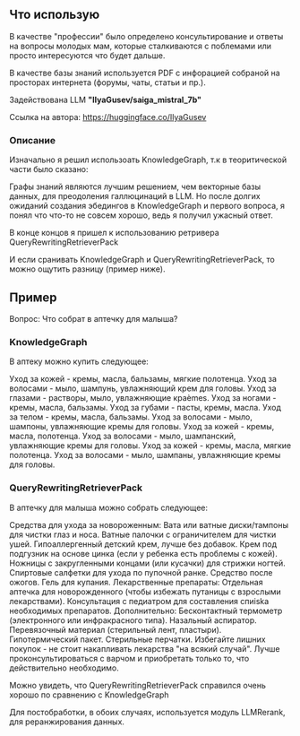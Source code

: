 Что использую
---
В качестве "профессии" было определено консультирование и ответы на вопросы молодых мам, которые сталкиваются с поблемами или просто интересуются что будет дальше.

В качестве базы знаний используется PDF с инфорацией собраной на просторах интернета (форумы, чаты, статьи и пр.).

Задействована LLM **"IlyaGusev/saiga_mistral_7b"**

Ссылка на автора: https://huggingface.co/IlyaGusev


### Описание
Изначально я решил использоать KnowledgeGraph, т.к в теоритической части было сказано:

Графы знаний являются лучшим решением, чем векторные базы данных, для преодоления галлюцинаций в LLM.
Но после долгих ожиданий создания эбедингов в KnowledgeGraph и первого вопроса, я понял что что-то не совсем хорошо, ведь я получил ужасный ответ.

В конце концов я пришел к использованию ретривера QueryRewritingRetrieverPack

И если сранивать KnowledgeGraph и QueryRewritingRetrieverPack, то можно ощутить разницу (пример ниже).

Пример
---
Вопрос: Что собрат в аптечку для малыша?

### KnowledgeGraph

В аптеку можно купить следующее:

Уход за кожей - кремы, масла, бальзамы, мягкие полотенца.
Уход за волосами - мыло, шампунь, увлажняющий крем для головы.
Уход за глазами - растворы, мыло, увлажняющие краèmes.
Уход за ногами - кремы, масла, бальзамы.
Уход за губами - пасты, кремы, масла.
Уход за телом - кремы, масла, бальзамы.
Уход за волосами - мыло, шампоны, увлажняющие кремы для головы.
Уход за кожей - кремы, масла, полотенца.
Уход за волосами - мыло, шампанский, увлажняющие кремы для головы.
Уход за кожей - кремы, масла, мягкие полотенца.
Уход за волосами - мыло, шампаны, увлажняющие кремы для головы.

### QueryRewritingRetrieverPack

В аптечку для малыша можно собрать следующее:

Средства для ухода за новороженным:
Вата или ватные диски/тампоны для чистки глаз и носа.
Ватные палочки с ограничителем для чистки ушей.
Гипоаллергенный детский крем, лучше без добавок.
Крем под подгузник на основе цинка (если у ребенка есть проблемы с кожей).
Ножницы с закругленными концами (или кусачки) для стрижки ногтей.
Спиртовые салфетки для ухода по пупочной ранке.
Средство после ожогов.
Гель для купания.
Лекарственные препараты:
Отдельная аптечка для новорожденного (чтобы избежать путаницы с взрослыми лекарствами).
Консультация с педиатром для составления спиiska необходимых препаратов.
Дополнительно:
Бесконтактный термометр (электронного или инфракрасного типа).
Назальный аспиратор.
Перевязочный материал (стерильный лент, пластыри).
Гипотермический пакет.
Стерильные перчатки.
Избегайте лишних покупок - не стоит накапливать лекарства "на всякий случай". Лучше проконсультироваться с варчом и приобретать только то, что действительно необходимо.



Можно увидеть, что QueryRewritingRetrieverPack справился очень хорошо по сравнению с KnowledgeGraph

Для постобработки, в обоих случаях, используется модуль LLMRerank, для реранжирования данных.
